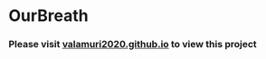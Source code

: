 # OurBreath

### Please visit [valamuri2020.github.io](https://valamuri2020.github.io/) to view this project
